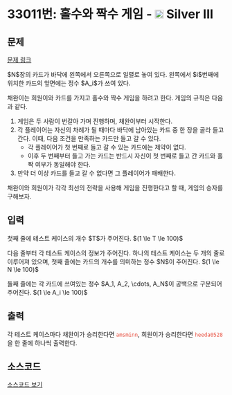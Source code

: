 # 33011번: 홀수와 짝수 게임 - <img src="https://static.solved.ac/tier_small/8.svg" style="height:20px" /> Silver III

<!-- performance -->

<!-- 문제 제출 후 깃허브에 푸시를 했을 때 제출한 코드의 성능이 입력될 공간입니다.-->

<!-- end -->

## 문제

[문제 링크](https://boj.kr/33011)


<p>$N$장의 카드가 바닥에 왼쪽에서 오른쪽으로 일렬로 놓여 있다. 왼쪽에서 $i$번째에 위치한 카드의 앞면에는 정수 $A_i$가 쓰여 있다.</p>

<p>채완이는 희원이와 카드를 가지고 홀수와 짝수 게임을 하려고 한다. 게임의 규칙은 다음과 같다.</p>

<ol>
<li>게임은 두 사람이 번갈아 가며 진행하며, 채완이부터 시작한다.</li>
<li>각 플레이어는 자신의 차례가 될 때마다 바닥에 남아있는 카드 중 한 장을 골라 들고 간다. 이때, 다음 조건을 만족하는 카드만 들고 갈 수 있다.
<ul>
<li>각 플레이어가 첫 번째로 들고 갈 수 있는 카드에는 제약이 없다.</li>
<li>이후 두 번째부터 들고 가는 카드는 반드시 자신이 첫 번째로 들고 간 카드와 홀짝 여부가 동일해야 한다.</li>
</ul>
</li>
<li>만약 더 이상 카드를 들고 갈 수 없다면 그 플레이어가 패배한다.</li>
</ol>

<p>채완이와 희원이가 각각 최선의 전략을 사용해 게임을 진행한다고 할 때, 게임의 승자를 구해보자.</p>



## 입력


<p>첫째 줄에 테스트 케이스의 개수 $T$가 주어진다. $(1 \le T \le 100)$</p>

<p>다음 줄부터 각 테스트 케이스의 정보가 주어진다. 하나의 테스트 케이스는 두 개의 줄로 이루어져 있으며, 첫째 줄에는 카드의 개수를 의미하는 정수 $N$이 주어진다. $(1 \le N \le 100)$</p>

<p>둘째 줄에는 각 카드에 쓰여있는 정수 $A_1, A_2, \cdots, A_N$이 공백으로 구분되어 주어진다. $(1 \le A_i \le 100)$</p>



## 출력


<p>각 테스트 케이스마다 채완이가 승리한다면 <span style="color:#e74c3c;"><code>amsminn</code></span>, 희원이가 승리한다면 <span style="color:#e74c3c;"><code>heeda0528</code></span>을 한 줄에 하나씩 출력한다.</p>



## 소스코드

[소스코드 보기](홀수와%20짝수%20게임.py)